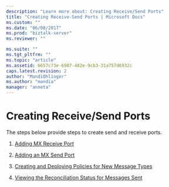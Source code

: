 ```yaml
---
description: "Learn more about: Creating Receive/Send Ports"
title: "Creating Receive-Send Ports | Microsoft Docs"
ms.custom: ""
ms.date: "06/08/2017"
ms.prod: "biztalk-server"
ms.reviewer: ""

ms.suite: ""
ms.tgt_pltfrm: ""
ms.topic: "article"
ms.assetid: 6657c73e-6907-482e-9cb3-31a757d6932c
caps.latest.revision: 2
author: "MandiOhlinger"
ms.author: "mandia"
manager: "anneta"
---
```

# Creating Receive/Send Ports
The steps below provide steps to create send and receive ports.  
  
1.  [Adding MX Receive Port](../../adapters-and-accelerators/accelerator-swift/adding-mx-receive-port.md)  
  
2.  [Adding an MX Send Port](../../adapters-and-accelerators/accelerator-swift/adding-an-mx-send-port.md)  
  
3.  [Creating and Deploying Policies for New Message Types](../../adapters-and-accelerators/accelerator-swift/creating-and-deploying-policies-for-new-message-types.md)  
  
4.  [Viewing the Reconciliation Status for Messages Sent](../../adapters-and-accelerators/accelerator-swift/viewing-the-reconciliation-status-for-messages-sent.md)
